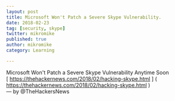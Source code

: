 ```yaml
---
layout: post
title: Microsoft Won't Patch a Severe Skype Vulnerability.
date: 2018-02-23
tag: [security, skype]
twitter: mikromike
published: true
author: mikromike
category: Learning

---
```

Microsoft Won't Patch a Severe Skype Vulnerability Anytime Soon <br>
[ https://thehackernews.com/2018/02/hacking-skype.html ] ( https://thehackernews.com/2018/02/hacking-skype.html )
<br>  — by @TheHackersNews
